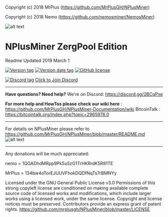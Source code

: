 Copyright (c) 2018 MrPlus	(https://github.com/MrPlusGH/NPlusMiner)

Copyright (c) 2018 Nemo		(https://github.com/nemosminer/NemosMiner)

![alt text](http://zergpool.com/yaamp/ui/css/zergpool.png)
 # NPlusMiner ZergPool Edition
  
 Readme Updated 2019 March 1
 
[![Version tag](https://img.shields.io/github/release/MRPlusGH/NPlusMiner.svg)](https://github.com/MrPlusGH/NPlusMiner/releases/latest) [![Version date tag](https://img.shields.io/github/release-date/MRPlusGH/NPlusMiner.svg)](https://github.com/MRPlusGH/NPlusMiner/releases/latest) 
[![GitHub license](https://img.shields.io/github/license/MRPlusGH/NPlusMiner.svg)](https://github.com/MRPlusGH/NPlusMiner/blob/master/LICENSE)

[![Discord tag](https://img.shields.io/discord/522832112311599124.svg?label=Discord&style=plastic)](https://discord.gg/2BCqPxe) [Click to Join Discord](https://discord.gg/2BCqPxe)

*****
**Have questions? Need help?** We're on Discord: https://discord.gg/2BCqPxe

**For more help and HowTos please check our wiki here** : https://github.com/MrPlusGH/NPlusMiner-Documentation/wiki
BitcoinTalk : https://bitcointalk.org/index.php?topic=2965976.0
*****

For details on NPlusMiner please refer to https://github.com/MrPlusGH/NPlusMiner/blob/master/README.md
![alt text](https://raw.githubusercontent.com/MrPlusGH/NPlusMiner-ZergPool-Edition/master/Utils/screenshot.jpg)

*****

Any donations will be much appreciated:

nemo = 1QGADhdMRpp9Pk5u5zG1TrHKRrdK5R81TE

MrPlus = 134bw4oTorEJUUVFhokDQDfNqTs7rBMNYy

Licensed under the GNU General Public License v3.0
Permissions of this strong copyleft license are conditioned on making available complete source code of licensed works and modifications, which include larger works using a licensed work, under the same license. Copyright and license notices must be preserved. Contributors provide an express grant of patent rights. https://github.com/mrplusgh/NPlusMiner/blob/master/LICENSE
